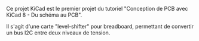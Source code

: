 Ce projet KiCad est le premier projet du tutoriel "Conception de PCB avec KiCad 8 - Du schéma au PCB".

Il s'agit d'une carte "level-shifter" pour breadboard, permettant de convertir un bus I2C entre deux niveaux de tension.